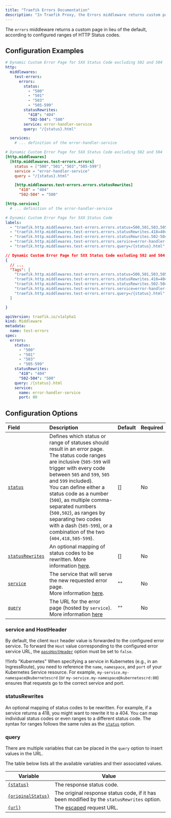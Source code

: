 ```yaml
---
title: "Traefik Errors Documentation"
description: "In Traefik Proxy, the Errors middleware returns custom pages according to configured ranges of HTTP Status codes. Read the technical documentation."
---
```


The `errors` middleware returns a custom page in lieu of the default, according to configured ranges of HTTP Status codes.

## Configuration Examples

```yaml tab="Structured (YAML)"
# Dynamic Custom Error Page for 5XX Status Code excluding 502 and 504
http:
  middlewares:
    test-errors:
      errors:
        status:
          - "500"
          - "501"
          - "503"
          - "505-599"
        statusRewrites:
          "418": "404"
          "502-504": "500"
        service: error-handler-service
        query: "/{status}.html"

  services:
    # ... definition of the error-handler-service
```

```toml tab="Structured (TOML)"
# Dynamic Custom Error Page for 5XX Status Code excluding 502 and 504
[http.middlewares]
  [http.middlewares.test-errors.errors]
    status = ["500","501","503","505-599"]
    service = "error-handler-service"
    query = "/{status}.html"

    [http.middlewares.test-errors.errors.statusRewrites]
      "418" = "404"
      "502-504" = "500"

[http.services]
  # ... definition of the error-handler-service
```

```yaml tab="Labels"
# Dynamic Custom Error Page for 5XX Status Code
labels:
  - "traefik.http.middlewares.test-errors.errors.status=500,501,503,505-599"
  - "traefik.http.middlewares.test-errors.errors.statusRewrites.418=404"
  - "traefik.http.middlewares.test-errors.errors.statusRewrites.502-504=500"
  - "traefik.http.middlewares.test-errors.errors.service=error-handler-service"
  - "traefik.http.middlewares.test-errors.errors.query=/{status}.html"
```

```json tab="Tags"
// Dynamic Custom Error Page for 5XX Status Code excluding 502 and 504
{
  // ...
  "Tags": [
    "traefik.http.middlewares.test-errors.errors.status=500,501,503,505-599",
    "traefik.http.middlewares.test-errors.errors.statusRewrites.418=404",
    "traefik.http.middlewares.test-errors.errors.statusRewrites.502-504=500",
    "traefik.http.middlewares.test-errors.errors.service=error-handler-service",
    "traefik.http.middlewares.test-errors.errors.query=/{status}.html"
  ]

}

```

```yaml tab="Kubernetes"
apiVersion: traefik.io/v1alpha1
kind: Middleware
metadata:
  name: test-errors
spec:
  errors:
    status:
      - "500"
      - "501"
      - "503"
      - "505-599"
    statusRewrites:
      "418": "404"
      "502-504": "500"
    query: /{status}.html
    service:
      name: error-handler-service
      port: 80
```

## Configuration Options

| Field      | Description                                                                                                                                                                                 | Default | Required |
|:-----------|:--------------------------------------------------------------------------------------------------------------------------------------------------------------------------------------------|:--------|:---------|
| <a id="opt-status" href="#opt-status" title="#opt-status">`status`</a> | Defines which status or range of statuses should result in an error page.<br/> The status code ranges are inclusive (`505-599` will trigger with every code between `505` and `599`, `505` and `599` included).<br /> You can define either a status code as a number (`500`), as multiple comma-separated numbers (`500,502`), as ranges by separating two codes with a dash (`505-599`), or a combination of the two (`404,418,505-599`).  | []     | No      | 
| <a id="opt-statusRewrites" href="#opt-statusRewrites" title="#opt-statusRewrites">`statusRewrites`</a> | An optional mapping of status codes to be rewritten. More information [here](#statusrewrites).  | []     | No      |
| <a id="opt-service" href="#opt-service" title="#opt-service">`service`</a> | The service that will serve the new requested error page.<br /> More information [here](#service-and-hostheader). | ""      | No      |
| <a id="opt-query" href="#opt-query" title="#opt-query">`query`</a> | The URL for the error page (hosted by `service`).<br /> More information [here](#query) | ""      | No      |

### service and HostHeader

By default, the client `Host` header value is forwarded to the configured error service.
To forward the `Host` value corresponding to the configured error service URL, 
the [`passHostHeader`](../../../../routing/services/index.md#pass-host-header) option must be set to `false`.

!!!info "Kubernetes"
    When specifying a service in Kubernetes (e.g., in an IngressRoute), you need to reference the `name`, `namespace`, and `port` of your Kubernetes Service resource. For example, `my-service.my-namespace@kubernetescrd` (or `my-service.my-namespace@kubernetescrd:80`) ensures that requests go to the correct service and port.

### statusRewrites

An optional mapping of status codes to be rewritten.
For example, if a service returns a 418, you might want to rewrite it to a 404.
You can map individual status codes or even ranges to a different status code.
The syntax for ranges follows the same rules as the <a href="#opt-status">`status`</a> option.

### query

There are multiple variables that can be placed in the `query` option to insert values in the URL.

The table below lists all the available variables and their associated values.

| Variable   | Value                                                            |
|------------|------------------------------------------------------------------|
| <a id="opt-status-2" href="#opt-status-2" title="#opt-status-2">`{status}`</a> | The response status code.                                        |
| <a id="opt-originalStatus" href="#opt-originalStatus" title="#opt-originalStatus">`{originalStatus}`</a> | The original response status code, if it has been modified by the `statusRewrites` option. |
| <a id="opt-url" href="#opt-url" title="#opt-url">`{url}`</a> | The [escaped](https://pkg.go.dev/net/url#QueryEscape) request URL.|
